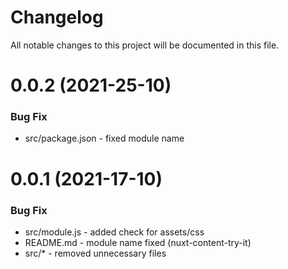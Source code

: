 # Changelog

All notable changes to this project will be documented in this file.

# 0.0.2 (2021-25-10)

### Bug Fix

* src/package.json - fixed module name


# 0.0.1 (2021-17-10)

### Bug Fix

* src/module.js - added check for assets/css
* README.md - module name fixed (nuxt-content-try-it)
* src/* - removed unnecessary files